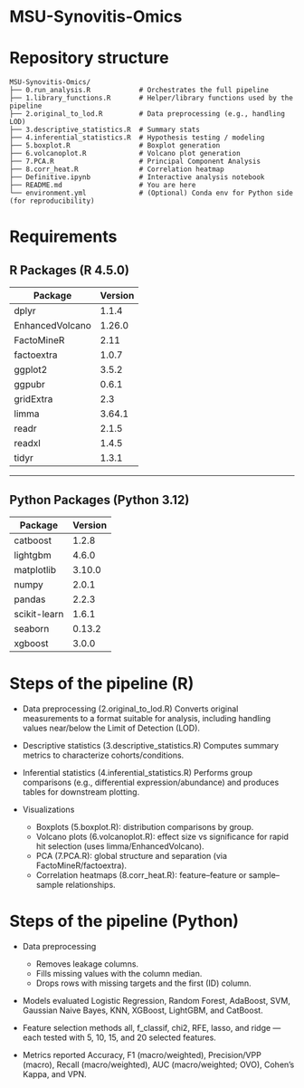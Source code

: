 # MSU-Synovitis-Omics

# Repository structure

```
MSU-Synovitis-Omics/
├── 0.run_analysis.R            # Orchestrates the full pipeline
├── 1.library_functions.R       # Helper/library functions used by the pipeline
├── 2.original_to_lod.R         # Data preprocessing (e.g., handling LOD)
├── 3.descriptive_statistics.R  # Summary stats
├── 4.inferential_statistics.R  # Hypothesis testing / modeling
├── 5.boxplot.R                 # Boxplot generation
├── 6.volcanoplot.R             # Volcano plot generation
├── 7.PCA.R                     # Principal Component Analysis
├── 8.corr_heat.R               # Correlation heatmap
├── Definitive.ipynb            # Interactive analysis notebook
├── README.md                   # You are here
└── environment.yml             # (Optional) Conda env for Python side (for reproducibility)
```

# Requirements

## R Packages (R 4.5.0)

| Package        | Version |
|----------------|----------|
| dplyr          | 1.1.4    |
| EnhancedVolcano| 1.26.0   |
| FactoMineR     | 2.11     |
| factoextra     | 1.0.7    |
| ggplot2        | 3.5.2    |
| ggpubr         | 0.6.1    |
| gridExtra      | 2.3      |
| limma          | 3.64.1   |
| readr          | 2.1.5    |
| readxl         | 1.4.5    |
| tidyr          | 1.3.1    |

---

## Python Packages (Python 3.12)

| Package       | Version |
|----------------|----------|
| catboost      | 1.2.8    |
| lightgbm      | 4.6.0    |
| matplotlib    | 3.10.0   |
| numpy         | 2.0.1    |
| pandas        | 2.2.3    |
| scikit-learn  | 1.6.1    |
| seaborn       | 0.13.2   |
| xgboost       | 3.0.0    |

# Steps of the pipeline (R)

- Data preprocessing (2.original_to_lod.R)
Converts original measurements to a format suitable for analysis, including handling values near/below the Limit of Detection (LOD).

- Descriptive statistics (3.descriptive_statistics.R)
Computes summary metrics to characterize cohorts/conditions.

- Inferential statistics (4.inferential_statistics.R)
Performs group comparisons (e.g., differential expression/abundance) and produces tables for downstream plotting.

- Visualizations

  - Boxplots (5.boxplot.R): distribution comparisons by group.
  - Volcano plots (6.volcanoplot.R): effect size vs significance for rapid hit selection (uses limma/EnhancedVolcano).
  - PCA (7.PCA.R): global structure and separation (via FactoMineR/factoextra).
  - Correlation heatmaps (8.corr_heat.R): feature–feature or sample–sample relationships.
 
# Steps of the pipeline (Python)
- Data preprocessing
  - Removes leakage columns.
  - Fills missing values with the column median.
  - Drops rows with missing targets and the first (ID) column.

- Models evaluated
Logistic Regression, Random Forest, AdaBoost, SVM, Gaussian Naive Bayes, KNN, XGBoost, LightGBM, and CatBoost.

- Feature selection methods
all, f_classif, chi2, RFE, lasso, and ridge — each tested with 5, 10, 15, and 20 selected features.

- Metrics reported
Accuracy, F1 (macro/weighted), Precision/VPP (macro), Recall (macro/weighted), AUC (macro/weighted; OVO), Cohen’s Kappa, and VPN.

